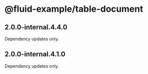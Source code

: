 # @fluid-example/table-document

## 2.0.0-internal.4.4.0

Dependency updates only.

## 2.0.0-internal.4.1.0

Dependency updates only.
